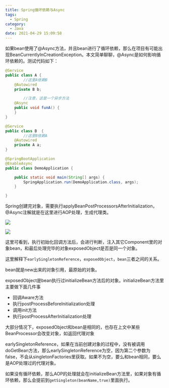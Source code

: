 ```yaml
---
title: Spring循环依赖与Async
tags:
  - Spring
category:
  - Java
date: 2021-04-29 15:09:58
---
```



如果bean使用了@Async方法，并且bean进行了循环依赖，那么在项目有可能出现BeanCurrentlyInCreationException。本文简单聊聊，@Async是如何影响循环依赖的。测试代码如下：

```java
@Service
public class A {
		//这里A依赖B
    @Autowired
    private B b;

		//注意，这是一个异步方法
    @Async
    public void funA() {
    }
}

@Service
public class B  {
		//这里B依赖A
    @Autowired
    private A a;
}

@SpringBootApplication
@EnableAsync
public class DemoApplication {

    public static void main(String[] args) {
        SpringApplication.run(DemoApplication.class, args);
    }

}
```

<!--more-->

Spring创建完对象，需要执行applyBeanPostProcessorsAfterInitialization，@Async注解就是在这里进行AOP处理，生成代理类。

![](https://blog.abely.store/image-20210429140529488.png)

![](https://blog.abely.store/image-20210429141957782.png)

这里可看到，执行初始化回调方法后，会进行判断，注入其它Component里的对象bean，和最后处理完毕的对象exposedObject是否是同一个对象。

这里解释下`earlySingletonReference`，`exposedObject`，`bean`三者之间的关系。

bean就是new出来的对象引用，最原始的对象。

exposedObject是bean执行过initializeBean方法后的对象。initializeBean方法里主要做下面几件事

- 回调Aware方法
- 执行postProcessBeforeInitialization处理
- 调用init方法
- 执行postProcessAfterInitialization处理

大部分情况下，exposedObject和bean是相同的，也存在上文中某些BeanProcessor会改变对象，如返回代理对象

earlySingletonReference，如果在当前创建对象的过程中，没有被调用doGetBean方法，那么earlySingletonReference为空，因为第二个参数为false，不会从singletonFactories里获取。如果不为空，要么和bean相同，要么是AOP处理过的代理对象。

如果没有循环依赖，那么AOP的处理就会在initializeBean方法里，如果对象有循环依赖，那么会提前到`getSingleton(beanName,true)`里面执行。